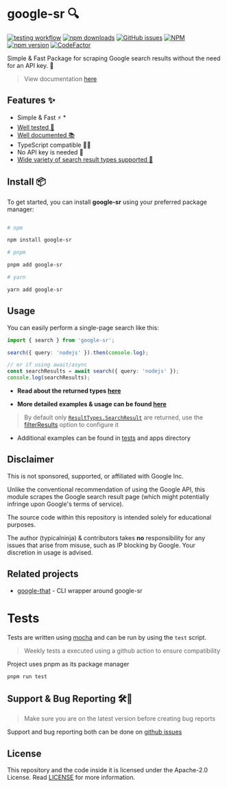 # google-sr 🔍

[![testing workflow](https://github.com/typicalninja/google-sr/actions/workflows/tests.yml/badge.svg)](https://github.com/typicalninja/google-sr)
[![npm downloads](https://img.shields.io/npm/dw/google-sr)](https://www.npmjs.com/package/google-sr)
[![GitHub issues](https://img.shields.io/github/issues/typicalninja/google-sr)](https://github.com/typicalninja/google-sr/issues)
[![NPM](https://img.shields.io/npm/l/google-sr)](https://www.npmjs.com/package/google-sr)
[![npm version](https://img.shields.io/npm/v/google-sr)](https://www.npmjs.com/package/google-sr)
[![CodeFactor](https://www.codefactor.io/repository/github/typicalninja/google-sr/badge)](https://www.codefactor.io/repository/github/typicalninja/google-sr)


Simple & Fast Package for scraping Google search results without the need for an API key. 🚀

> View documentation [here](https://g-sr.vercel.app)

## Features ✨

* Simple & Fast ⚡️ *
* [Well tested 🔄](#tests)
* [Well documented 📚](https://g-sr.vercel.app)
* TypeScript compatible 🧑‍💻
* No API key is needed 🔑
* [Wide variety of search result types supported 🌴](https://g-sr.vercel.app/google/sr/types)

## Install 📦

To get started, you can install **google-sr** using your preferred package manager:

```bash

# npm

npm install google-sr

# pnpm 

pnpm add google-sr

# yarn

yarn add google-sr

```

## Usage

You can easily perform a single-page search like this:

```ts
import { search } from 'google-sr';

search({ query: 'nodejs' }).then(console.log);

// or if using await/async
const searchResults = await search({ query: 'nodejs' });
console.log(searchResults);
```

* **Read about the returned types [here](https://g-sr.vercel.app/google/sr/types)**

* **More detailed examples & usage can be found [here](https://g-sr.vercel.app/google/sr/usage)**

> By default only [`ResultTypes.SearchResult`](https://g-sr.vercel.app/google/sr/types#regular-search-results) are returned, use the [filterResults](https://g-sr.vercel.app/google/sr/usage#filtering-search-results) option to configure it

* Additional examples can be found in [tests](#tests) and apps directory


## Disclaimer

This is not sponsored, supported, or affiliated with Google Inc.

Unlike the conventional recommendation of using the Google API, this module scrapes the Google search result page (which might potentially infringe upon Google's terms of service).

The source code within this repository is intended solely for educational purposes.

The author (typicalninja) & contributors takes **no** responsibility for any issues that arise from misuse, such as IP blocking by Google. Your discretion in usage is advised.

## Related projects

* [google-that](https://github.com/typicalninja/google-sr/tree/master/packages/google-that) - CLI wrapper around google-sr
# Tests

Tests are written using [mocha](https://mochajs.org/) and can be run by using the `test` script.

> Weekly tests a executed using a github action to ensure compatibility

Project uses pnpm as its package manager

```bash
pnpm run test
```

## Support & Bug Reporting 🛠️🐞

> Make sure you are on the latest version before creating bug reports

Support and bug reporting both can be done on  [github issues](https://github.com/typicalninja/google-sr/issues)

## License

This repository and the code inside it is licensed under the Apache-2.0 License. Read [LICENSE](./LICENSE) for more information.
